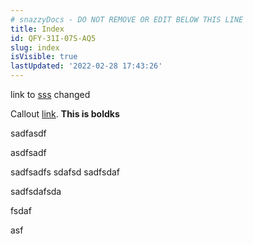 ```yaml
---
# snazzyDocs - DO NOT REMOVE OR EDIT BELOW THIS LINE
title: Index
id: QFY-31I-07S-AQ5
slug: index
isVisible: true
lastUpdated: '2022-02-28 17:43:26'
---
```

link to [sss](/1.0/chapter-5/page) changed

<div class="sd-callout" data-callout-type="tip">Callout <a href="https://yahoo.com" target="_blank" rel="noopener noreferrer nofollow">link</a>. <strong>This is boldks</strong></div>

sadfasdf

asdfsadf

sadfsadfs sdafsd sadfsdaf<br />

sadfsdafsda<br />

fsdaf<br />

asf